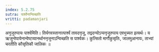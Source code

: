 ```yaml
---
index: 5.2.75
sutra: पार्श्वेनान्विच्छति
vritti: padamanjari
---
```


 अनुजुरुपायः पार्श्वमिति। तिर्यगवस्तानात्पार्श्वं तावदनृजु, तद्वदन्योऽप्यनृजुरुपाय एवभुच्यत इत्यर्थः। य ऋजुनोपायेनान्वेष्टव्यानर्थाननृजुनाऽन्विच्छति स पार्श्वकः। कुत्सितो मार्गौकुसृतिः, जालमुआनायः, ताभ्यां चरतीति कौसृतिकौ जालिकः ॥